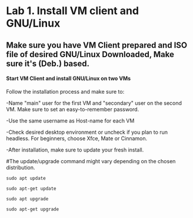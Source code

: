 # Lab 1. Install VM client and GNU/Linux

## Make sure you have VM Client prepared and ISO file of desired GNU/Linux Downloaded, Make sure it's (Deb.) based.

#### Start VM Client and install GNU/Linux on two VMs

Follow the installation process and make sure to:

-Name "main" user for the first VM and "secondary" user on the second VM. Make sure to set an easy-to-remember password.

-Use the same username as Host-name for each VM

-Check desired desktop environment or uncheck if you plan to run headless. For beginners, choose Xfce, Mate or Cinnamon.

-After installation, make sure to update your fresh install.

#The update/upgrade command might vary depending on the chosen distribution.

``sudo apt update``

``sudo apt-get update``

``sudo apt upgrade``

``sudo apt-get upgrade``
